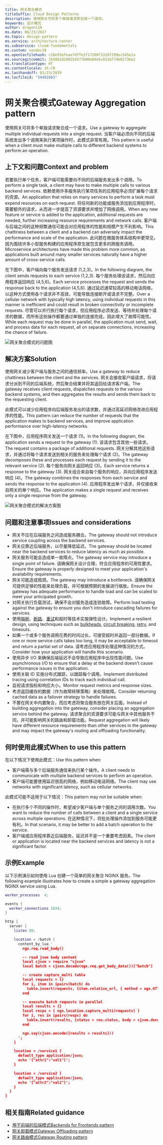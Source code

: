 ```yaml
---
title: 网关聚合模式
titleSuffix: Cloud Design Patterns
description: 使用网关可将多个单独请求聚合成一个请求。
keywords: 设计模式
author: dragon119
ms.date: 06/23/2017
ms.topic: design-pattern
ms.service: architecture-center
ms.subservice: cloud-fundamentals
ms.custom: seodec18
ms.openlocfilehash: c28e93efeae7dffe2f17288f3310f299ec545e1a
ms.sourcegitcommit: 1b50810208354577b00e89e5c031b774b02736e2
ms.translationtype: HT
ms.contentlocale: zh-CN
ms.lasthandoff: 01/23/2019
ms.locfileid: "54481603"
---
```

# <a name="gateway-aggregation-pattern"></a><span data-ttu-id="7a498-104">网关聚合模式</span><span class="sxs-lookup"><span data-stu-id="7a498-104">Gateway Aggregation pattern</span></span>

<span data-ttu-id="7a498-105">使用网关可将多个单独请求聚合成一个请求。</span><span class="sxs-lookup"><span data-stu-id="7a498-105">Use a gateway to aggregate multiple individual requests into a single request.</span></span> <span data-ttu-id="7a498-106">当客户端必须向不同的后端系统发出多个调用来执行某项操作时，此模式非常有用。</span><span class="sxs-lookup"><span data-stu-id="7a498-106">This pattern is useful when a client must make multiple calls to different backend systems to perform an operation.</span></span>

## <a name="context-and-problem"></a><span data-ttu-id="7a498-107">上下文和问题</span><span class="sxs-lookup"><span data-stu-id="7a498-107">Context and problem</span></span>

<span data-ttu-id="7a498-108">若要执行单个任务，客户端可能需要向不同的后端服务发出多个调用。</span><span class="sxs-lookup"><span data-stu-id="7a498-108">To perform a single task, a client may have to make multiple calls to various backend services.</span></span> <span data-ttu-id="7a498-109">依赖使用许多服务执行某项任务的应用程序必须扩展每个请求的资源。</span><span class="sxs-lookup"><span data-stu-id="7a498-109">An application that relies on many services to perform a task must expend resources on each request.</span></span> <span data-ttu-id="7a498-110">将任何新的功能或服务添加到应用程序时，需要额外的请求，从而进一步提高了资源要求并增加了网络调用。</span><span class="sxs-lookup"><span data-stu-id="7a498-110">When any new feature or service is added to the application, additional requests are needed, further increasing resource requirements and network calls.</span></span> <span data-ttu-id="7a498-111">客户端与后端之间的这种频繁通信可能会对应用程序的性能和规模产生不利影响。</span><span class="sxs-lookup"><span data-stu-id="7a498-111">This chattiness between a client and a backend can adversely impact the performance and scale of the application.</span></span>  <span data-ttu-id="7a498-112">此问题在微服务体系结构中更常见，因为围绕许多小型服务构建的应用程序原生就包含更多的跨服务调用。</span><span class="sxs-lookup"><span data-stu-id="7a498-112">Microservice architectures have made this problem more common, as applications built around many smaller services naturally have a higher amount of cross-service calls.</span></span>

<span data-ttu-id="7a498-113">在下图中，客户端向每个服务发送请求 (1,2,3)。</span><span class="sxs-lookup"><span data-stu-id="7a498-113">In the following diagram, the client sends requests to each service (1,2,3).</span></span> <span data-ttu-id="7a498-114">每个服务处理该请求，然后向应用程序返回响应 (4,5,6)。</span><span class="sxs-lookup"><span data-stu-id="7a498-114">Each service processes the request and sends the response back to the application (4,5,6).</span></span> <span data-ttu-id="7a498-115">通过延迟通常较高的移动电话网络，以这种方式使用各个请求并不高效，可能导致连接断开或请求不完整。</span><span class="sxs-lookup"><span data-stu-id="7a498-115">Over a cellular network with typically high latency, using individual requests in this manner is inefficient and could result in broken connectivity or incomplete requests.</span></span> <span data-ttu-id="7a498-116">尽管可以并行执行每个请求，但应用程序必须发送、等待并处理每个请求的数据，而所有这些操作都要通过单独的连接完成，因此增大了故障可能性。</span><span class="sxs-lookup"><span data-stu-id="7a498-116">While each request may be done in parallel, the application must send, wait, and process data for each request, all on separate connections, increasing the chance of failure.</span></span>

![网关聚合模式的问题图](./_images/gateway-aggregation-problem.png)

## <a name="solution"></a><span data-ttu-id="7a498-118">解决方案</span><span class="sxs-lookup"><span data-stu-id="7a498-118">Solution</span></span>

<span data-ttu-id="7a498-119">使用网关减少客户端与服务之间的通信频率。</span><span class="sxs-lookup"><span data-stu-id="7a498-119">Use a gateway to reduce chattiness between the client and the services.</span></span> <span data-ttu-id="7a498-120">网关会接收客户端请求，将请求分派到不同的后端系统，然后聚合结果并将其返回给请求客户端。</span><span class="sxs-lookup"><span data-stu-id="7a498-120">The gateway receives client requests, dispatches requests to the various backend systems, and then aggregates the results and sends them back to the requesting client.</span></span>

<span data-ttu-id="7a498-121">此模式可以减少应用程序向后端服务发出的请求数，并通过高延迟网络改进应用程序的性能。</span><span class="sxs-lookup"><span data-stu-id="7a498-121">This pattern can reduce the number of requests that the application makes to backend services, and improve application performance over high-latency networks.</span></span>

<span data-ttu-id="7a498-122">在下图中，应用程序网关发送一个请求 (1)。</span><span class="sxs-lookup"><span data-stu-id="7a498-122">In the following diagram, the application sends a request to the gateway (1).</span></span> <span data-ttu-id="7a498-123">该请求包含其他一些请求。</span><span class="sxs-lookup"><span data-stu-id="7a498-123">The request contains a package of additional requests.</span></span> <span data-ttu-id="7a498-124">网关分解其他这些请求，并通过将每个请求发送到相关的服务来处理每个请求 (2)。</span><span class="sxs-lookup"><span data-stu-id="7a498-124">The gateway decomposes these and processes each request by sending it to the relevant service (2).</span></span> <span data-ttu-id="7a498-125">每个服务向网关返回响应 (3)。</span><span class="sxs-lookup"><span data-stu-id="7a498-125">Each service returns a response to the gateway (3).</span></span> <span data-ttu-id="7a498-126">网关组合来自每个服务的响应，并向应用程序发送响应 (4)。</span><span class="sxs-lookup"><span data-stu-id="7a498-126">The gateway combines the responses from each service and sends the response to the application (4).</span></span> <span data-ttu-id="7a498-127">应用程序发出单个请求，并仅接收来自网关的单个响应。</span><span class="sxs-lookup"><span data-stu-id="7a498-127">The application makes a single request and receives only a single response from the gateway.</span></span>

![网关聚合模式的解决方案图](./_images/gateway-aggregation.png)

## <a name="issues-and-considerations"></a><span data-ttu-id="7a498-129">问题和注意事项</span><span class="sxs-lookup"><span data-stu-id="7a498-129">Issues and considerations</span></span>

- <span data-ttu-id="7a498-130">网关不应在后端服务之间造成服务耦合。</span><span class="sxs-lookup"><span data-stu-id="7a498-130">The gateway should not introduce service coupling across the backend services.</span></span>
- <span data-ttu-id="7a498-131">网关应靠近后端服务，以尽量降低延迟。</span><span class="sxs-lookup"><span data-stu-id="7a498-131">The gateway should be located near the backend services to reduce latency as much as possible.</span></span>
- <span data-ttu-id="7a498-132">网关服务可能会造成单一故障点。</span><span class="sxs-lookup"><span data-stu-id="7a498-132">The gateway service may introduce a single point of failure.</span></span> <span data-ttu-id="7a498-133">请确保网关设计合理，符合应用程序的可用性要求。</span><span class="sxs-lookup"><span data-stu-id="7a498-133">Ensure the gateway is properly designed to meet your application's availability requirements.</span></span>
- <span data-ttu-id="7a498-134">网关可能造成瓶颈。</span><span class="sxs-lookup"><span data-stu-id="7a498-134">The gateway may introduce a bottleneck.</span></span> <span data-ttu-id="7a498-135">请确保网关可提供足够的性能来处理负载，并可根据预期的发展进行缩放。</span><span class="sxs-lookup"><span data-stu-id="7a498-135">Ensure the gateway has adequate performance to handle load and can be scaled to meet your anticipated growth.</span></span>
- <span data-ttu-id="7a498-136">对网关执行负载测试，确保不会对服务造成连锁故障。</span><span class="sxs-lookup"><span data-stu-id="7a498-136">Perform load testing against the gateway to ensure you don't introduce cascading failures for services.</span></span>
- <span data-ttu-id="7a498-137">使用[隔舱][bulkhead]、[断路][circuit-breaker]、[重试][retry]和超时等技术实施弹性设计。</span><span class="sxs-lookup"><span data-stu-id="7a498-137">Implement a resilient design, using techniques such as [bulkheads][bulkhead], [circuit breaking][circuit-breaker], [retry][retry], and timeouts.</span></span>
- <span data-ttu-id="7a498-138">如果一个或多个服务调用花费的时间过长，可接受超时并返回一部分数据。</span><span class="sxs-lookup"><span data-stu-id="7a498-138">If one or more service calls takes too long, it may be acceptable to timeout and return a partial set of data.</span></span> <span data-ttu-id="7a498-139">请考虑应用程序处理这种情况的方式。</span><span class="sxs-lookup"><span data-stu-id="7a498-139">Consider how your application will handle this scenario.</span></span>
- <span data-ttu-id="7a498-140">使用异步 I/O 来确保后端延迟不会导致应用程序中出现性能问题。</span><span class="sxs-lookup"><span data-stu-id="7a498-140">Use asynchronous I/O to ensure that a delay at the backend doesn't cause performance issues in the application.</span></span>
- <span data-ttu-id="7a498-141">使用关联 ID 实施分布式跟踪，以跟踪每个调用。</span><span class="sxs-lookup"><span data-stu-id="7a498-141">Implement distributed tracing using correlation IDs to track each individual call.</span></span>
- <span data-ttu-id="7a498-142">监视请求指标和响应大小。</span><span class="sxs-lookup"><span data-stu-id="7a498-142">Monitor request metrics and response sizes.</span></span>
- <span data-ttu-id="7a498-143">考虑返回缓存的数据（作为故障转移策略）来处理故障。</span><span class="sxs-lookup"><span data-stu-id="7a498-143">Consider returning cached data as a failover strategy to handle failures.</span></span>
- <span data-ttu-id="7a498-144">不要在网关中内置聚合，而应考虑将聚合服务放在网关后面。</span><span class="sxs-lookup"><span data-stu-id="7a498-144">Instead of building aggregation into the gateway, consider placing an aggregation service behind the gateway.</span></span> <span data-ttu-id="7a498-145">请求聚合的资源要求可能与网关中其他服务不同，并可能影响网关的路由和卸载功能。</span><span class="sxs-lookup"><span data-stu-id="7a498-145">Request aggregation will likely have different resource requirements than other services in the gateway and may impact the gateway's routing and offloading functionality.</span></span>

## <a name="when-to-use-this-pattern"></a><span data-ttu-id="7a498-146">何时使用此模式</span><span class="sxs-lookup"><span data-stu-id="7a498-146">When to use this pattern</span></span>

<span data-ttu-id="7a498-147">在以下情况下使用此模式：</span><span class="sxs-lookup"><span data-stu-id="7a498-147">Use this pattern when:</span></span>

- <span data-ttu-id="7a498-148">客户端需与多个后端服务通信来执行某个操作。</span><span class="sxs-lookup"><span data-stu-id="7a498-148">A client needs to communicate with multiple backend services to perform an operation.</span></span>
- <span data-ttu-id="7a498-149">客户端可能要使用延迟很高的网络，例如移动电话网络。</span><span class="sxs-lookup"><span data-stu-id="7a498-149">The client may use networks with significant latency, such as cellular networks.</span></span>

<span data-ttu-id="7a498-150">此模式可能不适用于以下情况：</span><span class="sxs-lookup"><span data-stu-id="7a498-150">This pattern may not be suitable when:</span></span>

- <span data-ttu-id="7a498-151">在执行多个不同的操作时，希望减少客户端与单个服务之间的调用次数。</span><span class="sxs-lookup"><span data-stu-id="7a498-151">You want to reduce the number of calls between a client and a single service across multiple operations.</span></span> <span data-ttu-id="7a498-152">在这种情况下，将批处理操作添加到服务可能更有利。</span><span class="sxs-lookup"><span data-stu-id="7a498-152">In that scenario, it may be better to add a batch operation to the service.</span></span>
- <span data-ttu-id="7a498-153">客户端或应用程序靠近后端服务，延迟并不是一个重要考虑因素。</span><span class="sxs-lookup"><span data-stu-id="7a498-153">The client or application is located near the backend services and latency is not a significant factor.</span></span>

## <a name="example"></a><span data-ttu-id="7a498-154">示例</span><span class="sxs-lookup"><span data-stu-id="7a498-154">Example</span></span>

<span data-ttu-id="7a498-155">以下示例演示如何使用 Lua 创建一个简单的网关聚合 NGINX 服务。</span><span class="sxs-lookup"><span data-stu-id="7a498-155">The following example illustrates how to create a simple a gateway aggregation NGINX service using Lua.</span></span>

```lua
worker_processes  4;

events {
  worker_connections 1024;
}

http {
  server {
    listen 80;

    location = /batch {
      content_by_lua '
        ngx.req.read_body()

        -- read json body content
        local cjson = require "cjson"
        local batch = cjson.decode(ngx.req.get_body_data())["batch"]

        -- create capture_multi table
        local requests = {}
        for i, item in ipairs(batch) do
          table.insert(requests, {item.relative_url, { method = ngx.HTTP_GET}})
        end

        -- execute batch requests in parallel
        local results = {}
        local resps = { ngx.location.capture_multi(requests) }
        for i, res in ipairs(resps) do
          table.insert(results, {status = res.status, body = cjson.decode(res.body), header = res.header})
        end

        ngx.say(cjson.encode({results = results}))
      ';
    }

    location = /service1 {
      default_type application/json;
      echo '{"attr1":"val1"}';
    }

    location = /service2 {
      default_type application/json;
      echo '{"attr2":"val2"}';
    }
  }
}
```

## <a name="related-guidance"></a><span data-ttu-id="7a498-156">相关指南</span><span class="sxs-lookup"><span data-stu-id="7a498-156">Related guidance</span></span>

- [<span data-ttu-id="7a498-157">用于前端的后端模式</span><span class="sxs-lookup"><span data-stu-id="7a498-157">Backends for Frontends pattern</span></span>](./backends-for-frontends.md)
- [<span data-ttu-id="7a498-158">网关卸载模式</span><span class="sxs-lookup"><span data-stu-id="7a498-158">Gateway Offloading pattern</span></span>](./gateway-offloading.md)
- [<span data-ttu-id="7a498-159">网关路由模式</span><span class="sxs-lookup"><span data-stu-id="7a498-159">Gateway Routing pattern</span></span>](./gateway-routing.md)

[bulkhead]: ./bulkhead.md
[circuit-breaker]: ./circuit-breaker.md
[retry]: ./retry.md
